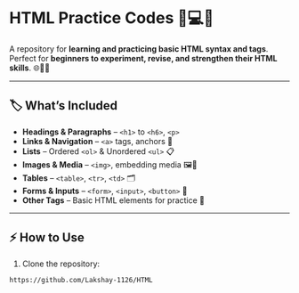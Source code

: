 # HTML Practice Codes 📝💻✨

A repository for **learning and practicing basic HTML syntax and tags**. Perfect for **beginners to experiment, revise, and strengthen their HTML skills**. 🌐🚀🎯

---

## 🏷️ What’s Included

- **Headings & Paragraphs** – `<h1>` to `<h6>`, `<p>`  
- **Links & Navigation** – `<a>` tags, anchors 🔗  
- **Lists** – Ordered `<ol>` & Unordered `<ul>` 📋  
- **Images & Media** – `<img>`, embedding media 🖼️🎥  
- **Tables** – `<table>`, `<tr>`, `<td>` 🗂️  
- **Forms & Inputs** – `<form>`, `<input>`, `<button>` 📝  
- **Other Tags** – Basic HTML elements for practice 🧩  

---

## ⚡ How to Use

1. Clone the repository:  
```bash
https://github.com/Lakshay-1126/HTML
